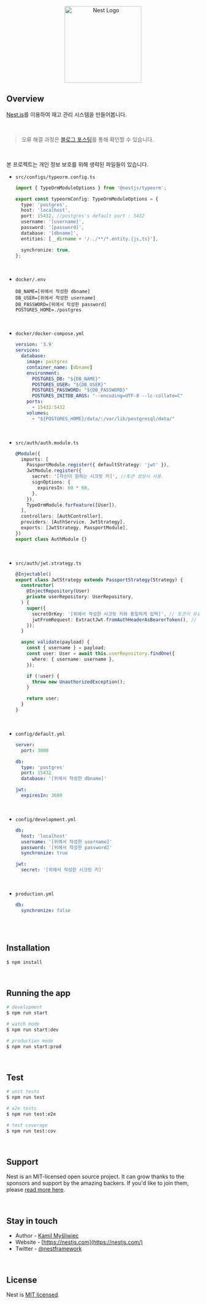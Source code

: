<p align="center">
  <a href="http://nestjs.com/" target="blank"><img src="https://nestjs.com/img/logo-small.svg" width="200" alt="Nest Logo" /></a>
</p>

## Overview
[Nest.js](https://github.com/nestjs/nest)를 이용하여 재고 관리 시스템을 만들어봅니다.

<br/>

> 오류 해결 과정은 [블로그 포스팅](https://velog.io/@dongvelop/series/nestjs)를 통해 확인할 수 있습니다.

<br/>

본 프로젝트는 개인 정보 보호를 위해 생략된 파일들이 있습니다.

- `src/configs/typeorm.config.ts`
  ```typescript
  import { TypeOrmModuleOptions } from '@nestjs/typeorm';

  export const typeormConfig: TypeOrmModuleOptions = {
    type: 'postgres',
    host: 'localhost',
    port: 15432, //postgres's default port : 5432 
    username: '[username]',
    password: '[password]',
    database: '[dbname]',
    entities: [__dirname + '/../**/*.entity.{js,ts}'],

    synchronize: true,
  };
  ```

<br/>

- `docker/.env`
  ```env
  DB_NAME=[위에서 작성한 dbname]
  DB_USER=[위에서 작성한 username]
  DB_PASSWORD=[위에서 작성한 password]
  POSTGRES_HOME=./postgres
  ```

<br/>

- `docker/docker-compose.yml`
  ```yml
  version: '3.9'
  services:
    database:
      image: postgres
      container_name: [dbname]
      environment:
        POSTGRES_DB: "${DB_NAME}"
        POSTGRES_USER: "${DB_USER}"
        POSTGRES_PASSWORD: "${DB_PASSWORD}"
        POSTGRES_INITDB_ARGS: "--encoding=UTF-8 --lc-collate=C"
      ports:
        - 15432:5432
      volumes:
        - "${POSTGRES_HOME}/data/:/var/lib/postgresql/data/"
  ```

<br/>

- `src/auth/auth.module.ts`
  ```typescript
  @Module({
    imports: [
      PassportModule.register({ defaultStrategy: 'jwt' }),
      JwtModule.register({
        secret: '[자신이 원하는 시크릿 키]', //토큰 생성시 사용.
        signOptions: {
          expiresIn: 60 * 60,
        },
      }),
      TypeOrmModule.forFeature([User]),
    ],
    controllers: [AuthController],
    providers: [AuthService, JwtStrategy],
    exports: [JwtStrategy, PassportModule],
  })
  export class AuthModule {}
  ```



<br/>

- `src/auth/jwt.strategy.ts`
  ```typescript
  @Injectable()
  export class JwtStrategy extends PassportStrategy(Strategy) {
    constructor(
      @InjectRepository(User)
      private userRepository: UserRepository,
    ) {
      super({
        secretOrKey: '[위에서 작성한 시크릿 키와 동일하게 입력]', // 토큰이 유효한지 체크할 때 사용.
        jwtFromRequest: ExtractJwt.fromAuthHeaderAsBearerToken(), // 토큰을 AuthHeader에서 BearerToken 타입으로 가져옴.
      });
    }

    async validate(payload) {
      const { username } = payload;
      const user: User = await this.userRepository.findOne({
        where: { username: username },
      });

      if (!user) {
        throw new UnauthorizedException();
      }

      return user;
    }
  }

  ```


<br/>

- `config/default.yml`
  ```yml
  server:
    port: 3000

  db:
    type: 'postgres'
    port: 15432 
    database: '[위에서 작성한 dbname]'

  jwt:
    expiresIn: 3600
  ```

<br/>

- `config/development.yml`
  ```yml
  db:
    host: 'localhost'
    username: '[위에서 작성한 username]'
    password: '[위에서 작성한 password]'
    synchronize: true

  jwt:
    secret: '[위에서 작성한 시크릿 키]'
  ```

<br/>

- `production.yml`
  ```yml
  db:
    synchronize: false
  ```

<br/>

<br/>

## Installation

```bash
$ npm install
```

<br/>

## Running the app

```bash
# development
$ npm run start

# watch mode
$ npm run start:dev

# production mode
$ npm run start:prod
```

<br/>

## Test

```bash
# unit tests
$ npm run test

# e2e tests
$ npm run test:e2e

# test coverage
$ npm run test:cov
```

<br/>

## Support

Nest is an MIT-licensed open source project. It can grow thanks to the sponsors and support by the amazing backers. If you'd like to join them, please [read more here](https://docs.nestjs.com/support).

<br/>

## Stay in touch

- Author - [Kamil Myśliwiec](https://kamilmysliwiec.com)
- Website - [https://nestjs.com](https://nestjs.com/)
- Twitter - [@nestframework](https://twitter.com/nestframework)

<br/>

## License

Nest is [MIT licensed](LICENSE).
